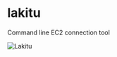 lakitu
======

Command line EC2 connection tool

![Lakitu](http://findicons.com/files/icons/2297/super_mario/256/paper_lakitu.png "Lakitu")
